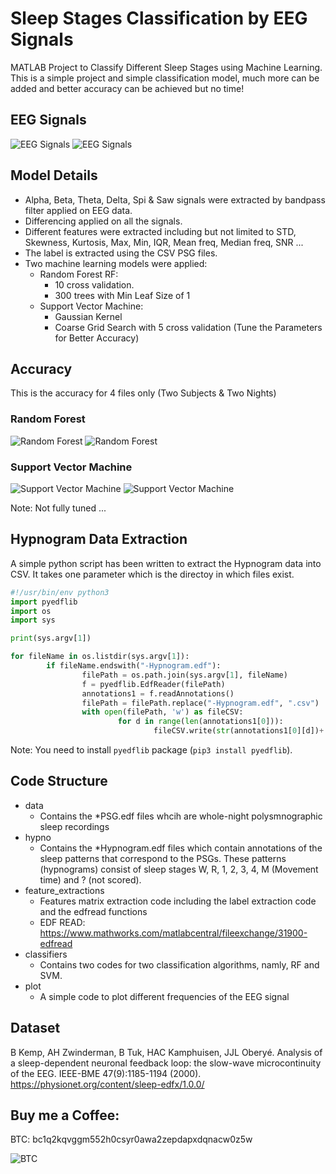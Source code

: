 # Sleep Stages Classification by EEG Signals
MATLAB Project to Classify Different Sleep Stages using Machine Learning. This is a simple project and simple classification model, much more can be added and better accuracy can be achieved but no time!

## EEG Signals

![EEG Signals](./img/freq.svg)
![EEG Signals](./img/freq_all.svg)

## Model Details 

- Alpha, Beta, Theta, Delta, Spi & Saw signals were extracted by bandpass filter applied on EEG data.
- Differencing applied on all the signals.
- Different features were extracted including but not limited to STD, Skewness, Kurtosis, Max, Min, IQR, Mean freq, Median freq, SNR ...
- The label is extracted using the CSV PSG files.
- Two machine learning models were applied:
    - Random Forest RF:
        - 10 cross validation.
        - 300 trees with Min Leaf Size of 1
    - Support Vector Machine:
      - Gaussian Kernel
      - Coarse Grid Search with 5 cross validation (Tune the Parameters for Better Accuracy)
    

## Accuracy
This is the accuracy for 4 files only (Two Subjects & Two Nights)

### Random Forest

![Random Forest](./img/rf_cm2.png)
![Random Forest](./img/rf_cm1.svg)


### Support Vector Machine

![Support Vector Machine](./img/svm_cm2.png)
![Support Vector Machine](./img/svm_cm1.svg)

Note: Not fully tuned ...


## Hypnogram Data Extraction
A simple python script has been written to extract the Hypnogram data into CSV. It takes one parameter which is the directoy in which files exist.

```python
#!/usr/bin/env python3
import pyedflib
import os
import sys

print(sys.argv[1])

for fileName in os.listdir(sys.argv[1]):
        if fileName.endswith("-Hypnogram.edf"):
                filePath = os.path.join(sys.argv[1], fileName)
                f = pyedflib.EdfReader(filePath)
                annotations1 = f.readAnnotations()
                filePath = filePath.replace("-Hypnogram.edf", ".csv")
                with open(filePath, 'w') as fileCSV:
                        for d in range(len(annotations1[0])):
                                fileCSV.write(str(annotations1[0][d])+','+str(annotations1[1][d])+','+ annotations1[2][d].replace("S>
```
Note: You need to install `pyedflib` package (`pip3 install pyedflib`).


## Code Structure
- data
    - Contains the *PSG.edf files whcih are whole-night polysmnographic sleep recordings
- hypno
    - Contains the *Hypnogram.edf files which contain annotations of the sleep patterns that correspond to the PSGs. These patterns (hypnograms) consist of sleep stages W, R, 1, 2, 3, 4, M (Movement time) and ? (not scored).
- feature_extractions
    - Features matrix extraction code including the label extraction code and the edfread functions
    - EDF READ: https://www.mathworks.com/matlabcentral/fileexchange/31900-edfread
- classifiers
    - Contains two codes for two classification algorithms, namly, RF and SVM.
- plot
    - A simple code to plot different frequencies of the EEG signal

## Dataset
B Kemp, AH Zwinderman, B Tuk, HAC Kamphuisen, JJL Oberyé. Analysis of a sleep-dependent neuronal feedback loop: the slow-wave microcontinuity of the EEG. IEEE-BME 47(9):1185-1194 (2000).
https://physionet.org/content/sleep-edfx/1.0.0/

## Buy me a Coffee: 
BTC: bc1q2kqvggm552h0csyr0awa2zepdapxdqnacw0z5w

![BTC](https://raw.githubusercontent.com/lcsig/API-Hooking/refs/heads/master/img/btc.png)

